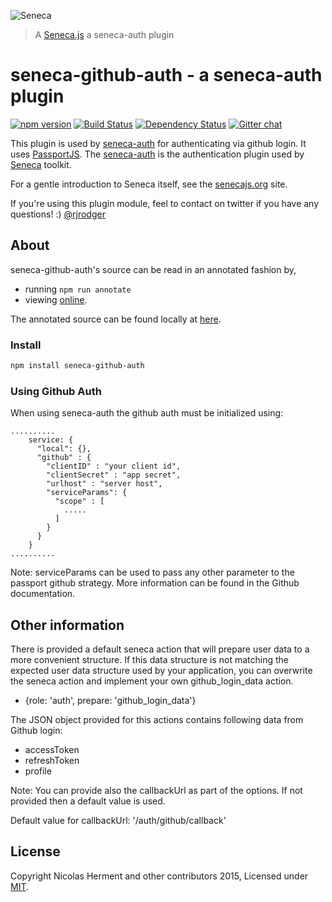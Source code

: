 ![Seneca](http://senecajs.org/files/assets/seneca-logo.png)
> A [Seneca.js](https://github.com/senecajs/) a seneca-auth plugin

# seneca-github-auth - a seneca-auth plugin

[![npm version][npm-badge]][npm-url]
[![Build Status][travis-badge]][travis-url]
[![Dependency Status][david-badge]][david-url]
[![Gitter chat][gitter-badge]][gitter-url]


This plugin is used by [seneca-auth](https://www.npmjs.com/package/seneca-auth) for authenticating via github login.
It uses [PassportJS](http://passportjs.org). The [seneca-auth](https://www.npmjs.com/package/seneca-auth) is the
authentication plugin used by [Seneca](http://senecajs.org) toolkit.

For a gentle introduction to Seneca itself, see the [senecajs.org](http://senecajs.org) site.

If you're using this plugin module, feel to contact on twitter if you have any questions! :) [@rjrodger](http://twitter.com/rjrodger)

## About

seneca-github-auth's source can be read in an annotated fashion by,

- running `npm run annotate`
- viewing [online](http://htmlpreview.github.io/?https://github.com/senecajs/seneca-github-auth/blob/master/doc/github-auth.html).


The annotated source can be found locally at [here](./doc/github-auth.html).

### Install

```sh
npm install seneca-github-auth
```

### Using Github Auth

When using seneca-auth the github auth must be initialized using:

```
..........
    service: {
      "local": {},
      "github" : {
        "clientID" : "your client id",
        "clientSecret" : "app secret",
        "urlhost" : "server host",
        "serviceParams": {
          "scope" : [
            .....
          ]
        }
      }
    }
..........

```

Note: serviceParams can be used to pass any other parameter to the passport github strategy. More information can be found in the Github documentation.

## Other information

There is provided a default seneca action that will prepare user data to a more convenient structure.
If this data structure is not matching the expected user data structure used by your application, you can overwrite the
seneca action and implement your own github_login_data action.

 - {role: 'auth', prepare: 'github_login_data'}

The JSON object provided for this actions contains following data from Github login:
 - accessToken
 - refreshToken
 - profile


 Note: You can provide also the callbackUrl as part of the options. If not provided then a default value is used.

 Default value for callbackUrl: '/auth/github/callback'

##  License

 Copyright Nicolas Herment and other contributors 2015, Licensed under [MIT][].

 [MIT]: ./LICENSE
 [npm-badge]: https://badge.fury.io/js/seneca-github-auth.svg
 [npm-url]: https://badge.fury.io/js/seneca-github-auth.svg
 [david-badge]: https://david-dm.org/senecajs/seneca-github-auth.svg
 [david-url]: https://david-dm.org/senecajs/seneca-github-auth
 [gitter-badge]: https://badges.gitter.im/senecajs/seneca.png
 [gitter-url]: https://gitter.im/senecajs/seneca
 [travis-badge]: https://travis-ci.org/senecajs/seneca-github-auth.svg
 [travis-url]: https://travis-ci.org/senecajs/seneca-github-auth
